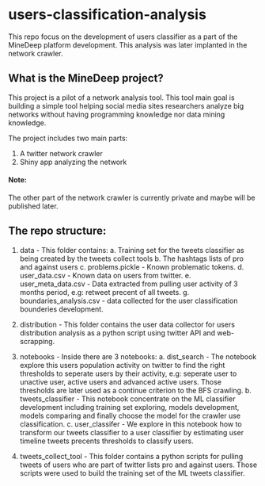 # users-classification-analysis
This repo focus on the development of users classifier as a part of the MineDeep
platform development. This analysis was later implanted in the network crawler.

## What is the MineDeep project?

This project is a pilot of a network analysis tool. This tool main goal is
building a simple tool helping social media sites researchers analyze big
networks without having programming knowledge nor data mining knowledge.  

The project includes two main parts:
1. A twitter network crawler
2. Shiny app analyzing  the network


#### Note:
The other part of the network crawler is currently private and maybe will be
published later.

## The repo structure:
1. data - This folder contains:
a. Training set for the tweets classifier as being created by the tweets
collect tools
b. The hashtags lists of pro and against users
c. problems.pickle - Known problematic tokens.
d. user_data.csv -  Known data on users from twitter.
e. user_meta_data.csv - Data extracted from pulling user activity of 3 months
period, e.g: retweet precent of all tweets.
g. boundaries_analysis.csv - data collected for the user classification
bounderies development.

2. distribution - This folder contains the user data collector for users
distribution analysis as a python script using twitter API and web-scrapping.

3. notebooks - Inside there are 3 notebooks:
a. dist_search - The notebook explore this users population activity on twitter
to find the right thresholds to seperate users by their activity, e.g: seperate
user to unactive user, active users and advanced active users. Those thresholds
are later used as a continue criterion to the BFS crawling.
b. tweets_classifier - This notebook concentrate on the ML classifier
development including training set exploring, models development, models
comparing and finally choose the model for the crawler use classification.
c. user_classifer - We explore in this notebook how to transform our tweets
classifier to a user classifier by estimating user timeline tweets precents
thresholds to classify users.

4. tweets_collect_tool - This folder contains a python scripts for pulling
tweets of users who are part of twitter lists pro and against users. Those
scripts were used to build the training set of the ML tweets classifier.
